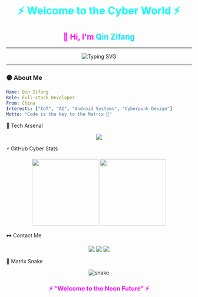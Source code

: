<!-- 霓虹标题 -->
<h1 align="center">
  <span style="color:#00FFF7;">⚡ Welcome to the Cyber World ⚡</span>
</h1>

<h2 align="center" style="color:#FF00FF;">
  👾 Hi, I'm <span style="color:#00E5FF;">Qin Zifang</span>
</h2>

---

<!-- 动态打字效果 -->
<p align="center">
  <img src="https://readme-typing-svg.demolab.com?font=Share+Tech+Mono&size=24&pause=1000&color=00FFF7&center=true&vCenter=true&width=600&lines=Cyberpunk+Coder;Full-Stack+Developer;AI+%26+IoT+Enthusiast;Building+Futuristic+Tech" alt="Typing SVG" />
</p>

---

### 🟣 About Me
```yaml
Name: Qin Zifang
Role: Full-stack Developer
From: China
Interests: ["IoT", "AI", "Android Systems", "Cyberpunk Design"]
Motto: "Code is the key to the Matrix 🔑"
```
🔮 Tech Arsenal
<p align="center"> <img src="https://skillicons.dev/icons?i=java,kotlin,androidstudio,flutter,dart,vue,js,ts,html,css,tailwind,vite,git,github,docker,mysql,redis,linux&theme=dark" /> </p>
⚡ GitHub Cyber Stats
<p align="center"> <img src="https://github-readme-stats.vercel.app/api?username=qinzifang&show_icons=true&theme=radical&title_color=FF00FF&icon_color=00FFF7&text_color=00E5FF&bg_color=000000" height="180px"/> <img src="https://github-readme-streak-stats.herokuapp.com?user=qinzifang&theme=radical&ring=FF00FF&fire=00FFF7&currStreakLabel=00E5FF&background=000000" height="180px"/> </p>
🕶️ Contact Me
<p align="center"> <a href="mailto:your-email@example.com"><img src="https://img.shields.io/badge/Email-00FFF7?style=for-the-badge&logo=gmail&logoColor=000000" /></a> <a href="https://www.linkedin.com/in/your-linkedin"><img src="https://img.shields.io/badge/LinkedIn-FF00FF?style=for-the-badge&logo=linkedin&logoColor=000000" /></a> <a href="https://your-blog.com"><img src="https://img.shields.io/badge/Blog-00E5FF?style=for-the-badge&logo=neovim&logoColor=000000" /></a> </p>
🐍 Matrix Snake
<p align="center"> <img src="https://github.com/qinzifang/qinzifang/blob/output/github-contribution-grid-snake.svg" alt="snake"/> </p>
<h3 align="center" style="color:#FF00FF;"> ⚡ “Welcome to the Neon Future” ⚡ </h3>

